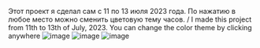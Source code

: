 Этот проект я сделал сам с 11 по 13 июля 2023 года. По нажатию в любое место можно сменить цветовую тему часов. / 
I made this project from 11th to 13th of July, 2023. You can change the color theme by clicking anywhere
![image](https://github.com/vIadimirp/clock/assets/118995973/543fe0f7-332a-4236-ac61-8d87d8274767)
![image](https://github.com/vIadimirp/clock/assets/118995973/a8b80942-2157-4d8f-b8ba-22208807a765)
![image](https://github.com/vIadimirp/clock/assets/118995973/c8ee5983-e742-4c36-80f5-c6181672bac3)

